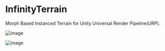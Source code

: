 # InfinityTerrain
Morph Based Instanced Terrain for Unity Universal Render Pipeline(URP).

![image](https://user-images.githubusercontent.com/12471727/170739102-eaf8a020-d970-4a48-a09a-e69d1e9216e9.png)

![image](https://user-images.githubusercontent.com/12471727/170739321-714a8bcb-0f67-4052-b29f-4fd1f5f8bdbc.png)


